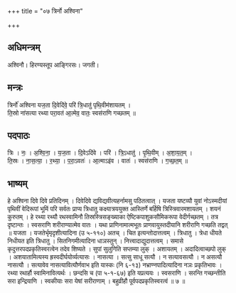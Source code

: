+++
title = "०७ त्रिर्नो अश्विना"

+++
## अधिमन्त्रम्
अश्विनौ। हिरण्यस्तूप आङ्गिरसः। जगती।

## मन्त्रः
त्रिर्नो॑ अश्विना यज॒ता दि॒वेदि॑वे॒ परि॑ त्रि॒धातु॑ पृथि॒वीम॑शायतम् ।  
ति॒स्रो ना॑सत्या रथ्या परा॒वत॑ आ॒त्मेव॒ वातः॒ स्वस॑राणि गच्छतम् ॥

## पदपाठः
त्रिः । नः॒ । अ॒श्वि॒ना॒ । य॒ज॒ता । दि॒वेऽदि॑वे । परि॑ । त्रि॒ऽधातु॑ । पृ॒थि॒वीम् । अ॒शा॒य॒त॒म् ।  
ति॒स्रः । ना॒स॒त्या॒ । र॒थ्या॒ । प॒रा॒ऽवतः॑ । आ॒त्माऽइ॑व । वातः॑ । स्वस॑राणि । ग॒च्छ॒त॒म् ॥

## भाष्यम्
हे अश्विना दिवे दिवे प्रतिदिनम् । दिवेदिवे द्यविद्यवीत्यहर्नामसु पठितत्वात् । यजता यष्टव्यौ युवां नोऽस्मदीयां पृथिवीं वेदिरूपां भूमिं परि सर्वतः प्राप्य त्रिधातु कक्ष्यात्रययुक्त आस्तिर्णे बर्हिषि त्रिस्त्रिवारमशायतम् । शयनं कुरुतम् । हे रथ्या रथ्यौ रथस्वामिनौ तिस्रस्त्रिसङ्ख्याका ऐष्टिकपाशुकसौमिकरूपा वेदीर्गच्छतम् । तत्र दृष्टान्तः । स्वसराणि शरीराण्यात्मेव वातः । यथा प्राणिनामात्मभूतः प्राणवायुस्तदीयानि शरीराणि गच्छति तद्वत् ॥ यजता । यजतेर्भृमृदृशीत्यादिना (उ ५-११०) अतच् । चित इत्यन्तोदात्तत्वम् । त्रिधातु । त्रेधा धीयते निधीयत इति त्रिधातु । सितनिगमीत्यादिना धाञस्तुन् । नित्त्वादाद्युदात्तत्वम् । समासे कृदुत्तरपदप्रकृतिस्वरत्वेन तदेव शिष्यते । सुपां सुलुगिति सप्तम्या लुक् । अशायतम् । अदादित्वाच्छपो लुक् । अशयातामित्यस्य ह्रस्वदीर्घयोर्व्यत्यासः । नासत्या । सत्सु साधू सत्यौ । न सत्यावसत्यौ । न असत्यौ नासत्यौ । सत्यावेव नासत्यावित्यौर्णवाभ इति यास्कः (नि ६-१३) नभ्राण्नपादित्यादिना नञः प्रकृतिभावः । रथ्या रथार्हौ स्वामिनावित्यर्थः । छन्दसि च (पा ५-१-६७) इति यप्रत्ययः । स्वसराणि । सरन्ति गच्छन्तीति सरा इन्द्रियाणि । स्वकीयाः सरा येषां सरीराणाम् । बहुव्रीहौ पूर्वपदप्रकृतिस्वरत्वं ॥ ७ ॥